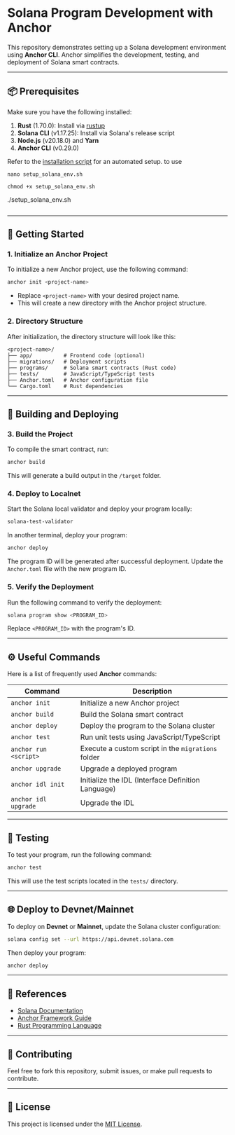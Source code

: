 # Solana Program Development with Anchor

This repository demonstrates setting up a Solana development environment using **Anchor CLI**. Anchor simplifies the development, testing, and deployment of Solana smart contracts.

---

## 📦 Prerequisites

Make sure you have the following installed:

1. **Rust** (1.70.0): Install via [rustup](https://rust-lang.org/tools/install)
2. **Solana CLI** (v1.17.25): Install via Solana's release script
3. **Node.js** (v20.18.0) and **Yarn**
4. **Anchor CLI** (v0.29.0)

Refer to the [installation script](./install.sh) for an automated setup.
to use
```
nano setup_solana_env.sh
```

```
chmod +x setup_solana_env.sh
```
./setup_solana_env.sh
```

```
---

## 🚀 Getting Started

### 1. Initialize an Anchor Project
To initialize a new Anchor project, use the following command:

```bash
anchor init <project-name>
```

- Replace `<project-name>` with your desired project name.
- This will create a new directory with the Anchor project structure.

### 2. Directory Structure
After initialization, the directory structure will look like this:

```text
<project-name>/
├── app/          # Frontend code (optional)
├── migrations/   # Deployment scripts
├── programs/     # Solana smart contracts (Rust code)
├── tests/        # JavaScript/TypeScript tests
├── Anchor.toml   # Anchor configuration file
└── Cargo.toml    # Rust dependencies
```

---

## 🔨 Building and Deploying

### 3. Build the Project
To compile the smart contract, run:

```bash
anchor build
```

This will generate a build output in the `/target` folder.

### 4. Deploy to Localnet
Start the Solana local validator and deploy your program locally:

```bash
solana-test-validator
```

In another terminal, deploy your program:

```bash
anchor deploy
```

The program ID will be generated after successful deployment. Update the `Anchor.toml` file with the new program ID.

### 5. Verify the Deployment
Run the following command to verify the deployment:

```bash
solana program show <PROGRAM_ID>
```

Replace `<PROGRAM_ID>` with the program's ID.

---

## ⚙️ Useful Commands
Here is a list of frequently used **Anchor** commands:

| Command                  | Description                                           |
|--------------------------|-------------------------------------------------------|
| `anchor init`            | Initialize a new Anchor project                      |
| `anchor build`           | Build the Solana smart contract                      |
| `anchor deploy`          | Deploy the program to the Solana cluster             |
| `anchor test`            | Run unit tests using JavaScript/TypeScript           |
| `anchor run <script>`    | Execute a custom script in the `migrations` folder   |
| `anchor upgrade`         | Upgrade a deployed program                           |
| `anchor idl init`        | Initialize the IDL (Interface Definition Language)   |
| `anchor idl upgrade`     | Upgrade the IDL                                      |

---

## 🧪 Testing

To test your program, run the following command:

```bash
anchor test
```

This will use the test scripts located in the `tests/` directory.

---

## 🌐 Deploy to Devnet/Mainnet
To deploy on **Devnet** or **Mainnet**, update the Solana cluster configuration:

```bash
solana config set --url https://api.devnet.solana.com
```

Then deploy your program:

```bash
anchor deploy
```

---

## 📝 References
- [Solana Documentation](https://docs.solana.com/)
- [Anchor Framework Guide](https://book.anchor-lang.com/)
- [Rust Programming Language](https://doc.rust-lang.org/)

---

## 🎉 Contributing
Feel free to fork this repository, submit issues, or make pull requests to contribute.

---

## 📜 License
This project is licensed under the [MIT License](LICENSE).
